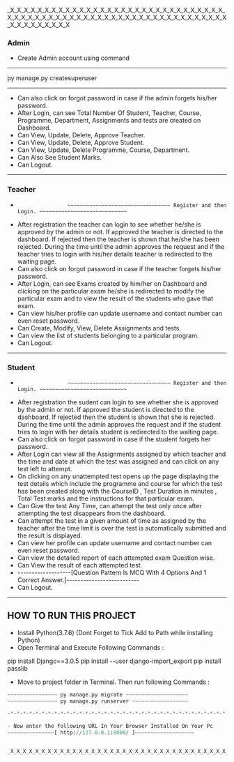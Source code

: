 _X_X_X_X_X_X_X_X_X_X_X_X_X_X_X_X_X_X_X_X_X_X_X_X_X_X_X_X_X_X_X_X_X_X_X_X_X_X_X_X_X_X_X_X_X_X_X_X_X_X_X_X_X_X_X_X_X_X_X_X_X_X_X_X_X_X_X_X_X_X_X_X

### Admin
- Create Admin account using command
******************************************
py manage.py createsuperuser
******************************************
- Can also click on forgot password in case if the admin forgets his/her password.
- After Login, can see Total Number Of Student, Teacher, Course, Programme, Department, Assignments and tests are created on Dashboard.
- Can View, Update, Delete, Approve Teacher.
- Can View, Update, Delete, Approve Student.
- Can View, Update, Delete Programme, Course, Department.
- Can Also See Student Marks.
- Can Logout.
------------------------------------------------------------------------------------------------------------------------------------------------

### Teacher
-                     ~~~~~~~~~~~~~~~~~~~~~~~~~~~~~~~~~ Register and then Login. ~~~~~~~~~~~~~~~~~~~~~~~~~~~~
- After registration the teacher can login to see whether he/she is approved by the admin or not. If approved the teacher is directed to the dashboard. If rejected then the teacher is shown that he/she has been rejected. During the time until the admin approves the request and if the teacher tries to login with his/her details teacher is redirected to the waiting page.
- Can also click on forgot password in case if the teacher forgets his/her password.
- After Login, can see Exams created by him/her on Dashboard and clicking on the particular exam he/she is redirected to modify the particular exam and to view the result of the students who gave that exam.
- Can view his/her profile can update username and contact number can even reset password.
- Can Create, Modify, View, Delete Assignments and tests.
- Can view the list of students belonging to a particular program.
- Can Logout.
------------------------------------------------------------------------------------------------------------------------------------------------

### Student
-                     ~~~~~~~~~~~~~~~~~~~~~~~~~~~~~~~~~ Register and then Login. ~~~~~~~~~~~~~~~~~~~~~~~~~~~~ 
- After registration the sudent can login to see whether she is approved by the admin or not. If approved the student is directed to the dashboard. If rejected then the student is shown that she is rejected. During the time until the admin approves the request and if the student tries to login with her details student is redirected to the waiting page.
- Can also click on forgot password in case if the student forgets her password.
- After Login can view all the Assignments assigned by which teacher and the time and date at which the test was assigned and can click on any test left to attempt.
- On clicking on any unattempted test opens up the page displaying the test details which include the programme and course for which the test has been created along with the CourseID , Test Duration in minutes , Total Test marks and the instructions for that particular exam.
- Can Give the test Any Time, can attempt the test only once after attempting the test disappears from the dashboard.
- Can attempt the test in a given amount of time as assigned by the teacher after the time limit is over the test is automatically submitted and the result is displayed.
- Can view her profile can update username and contact number can even reset password.
- Can view the detailed report of each attempted exam Question wise.
- Can View the result of each attempted test.
- -------------------[Question Pattern Is MCQ With 4 Options And 1 Correct Answer.]--------------------------
- Can Logout.
------------------------------------------------------------------------------------------------------------------------------------------------

## HOW TO RUN THIS PROJECT
- Install Python(3.7.6) (Dont Forget to Tick Add to Path while installing Python)
- Open Terminal and Execute Following Commands :

pip install Django==3.0.5
pip install --user django-import_export
pip install passlib

- Move to project folder in Terminal. Then run following Commands :
~~~~~~~~~~~~~~~~ py manage.py makemigrations~~~~~~~~~~~~~~
~~~~~~~~~~~~~~~~ py manage.py migrate ~~~~~~~~~~~~~~~~~~~~
~~~~~~~~~~~~~~~~ py manage.py runserver ~~~~~~~~~~~~~~~~~~

-*-*-*-*-*-*-*-*-*-*-*-*-*-*-*-*-*-*-*-*-*-*-*-*-*-*-*-*-*-*-*-*-*-*-*-*-*-*-*-*-*-*-*-*-*-*-*-*-*-*-*-*-*-*-

- Now enter the following URL In Your Browser Installed On Your Pc
~~~~~~~~~~~~~~~[ http://127.0.0.1:8000/ ]~~~~~~~~~~~~~~~~~~~


_X_X_X_X_X_X_X_X_X_X_X_X_X_X_X_X_X_X_X_X_X_X_X_X_X_X_X_X_X_X_X_X_X_X_X_X_X_X_X_X_X_X_X_X_X_X_X_X_X_X_X_X_X_X_X_X_X_X_X_X_X_X_X_X_X_X_X_X_X_X_X_X
